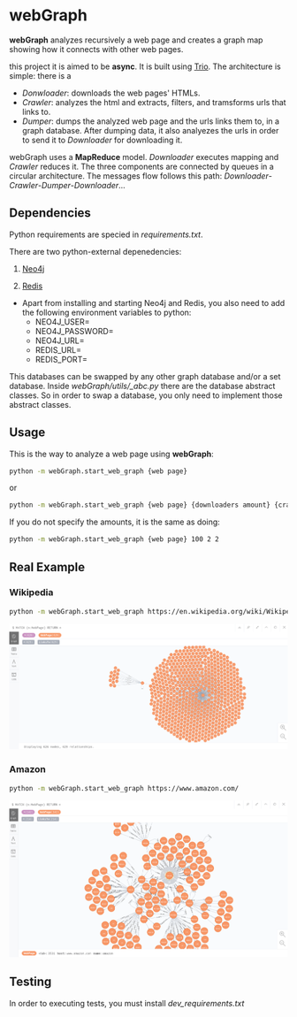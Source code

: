 # webGraph
**webGraph** analyzes recursively a web page and creates a graph map showing how it connects with other web pages.

this project it is aimed to be **async**. It is built using [Trio](https://github.com/python-trio/trio). 
The architecture is simple: there is a 
* *Donwloader*: downloads the web pages' HTMLs.
* *Crawler*: analyzes the html and extracts, filters, and tramsforms urls that links to.
* *Dumper*: dumps the analyzed web page and the urls links them to, in a graph database. After dumping data, it also analyezes the urls in order to send it to *Downloader* for downloading it.

webGraph uses a **MapReduce** model. *Downloader* executes mapping and *Crawler* reduces it. The three components are connected by queues in a circular architecture. The messages flow follows this path: *Downloader*-*Crawler*-*Dumper*-*Downloader*...

## Dependencies
Python requirements are specied in *requirements.txt*.

There are two python-external depenedencies:
1. [Neo4j](https://neo4j.com/download/)

1. [Redis](https://redis.io/download)

* Apart from installing and starting Neo4j and Redis, you also need to add the following environment variables to python:
    * NEO4J_USER=
    * NEO4J_PASSWORD=
    * NEO4J_URL=
    * REDIS_URL=
    * REDIS_PORT=
    
This databases can be swapped by any other graph database and/or a set database. Inside *webGraph/utils/_abc.py* there are the database abstract classes. So in order to swap a database, you only need to implement those abstract classes.
## Usage

This is the way to analyze a web page using **webGraph**:
```bash
python -m webGraph.start_web_graph {web page} 
```
or
```bash
python -m webGraph.start_web_graph {web page} {downloaders amount} {crawler amount} {dumpers amount}
```
If you do not specify the amounts, it is the same as doing:
```bash
python -m webGraph.start_web_graph {web page} 100 2 2
```
## Real Example
### Wikipedia
```bash
python -m webGraph.start_web_graph https://en.wikipedia.org/wiki/Wikipedia
```
![Wikipedia graph](images/WikipediaGraph.png)
### Amazon
```bash
python -m webGraph.start_web_graph https://www.amazon.com/
```
![Wikipedia graph](images/AmazonGraph.png)

## Testing
In order to executing tests, you must install *dev_requirements.txt*
